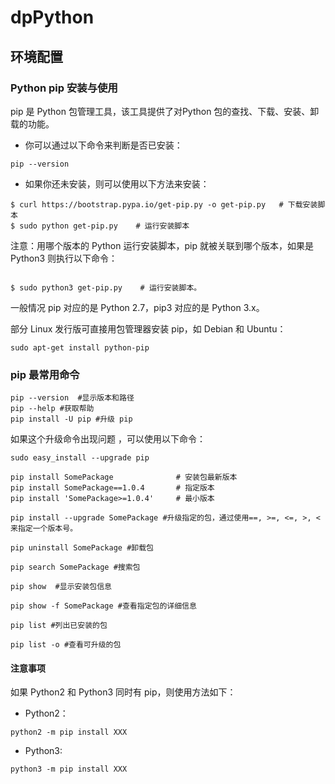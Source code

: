 # dpPython

## 环境配置

### Python pip 安装与使用


pip 是 Python 包管理工具，该工具提供了对Python 包的查找、下载、安装、卸载的功能。

+ 你可以通过以下命令来判断是否已安装：

`pip --version`

+ 如果你还未安装，则可以使用以下方法来安装：

```
$ curl https://bootstrap.pypa.io/get-pip.py -o get-pip.py   # 下载安装脚本
$ sudo python get-pip.py    # 运行安装脚本
```
注意：用哪个版本的 Python 运行安装脚本，pip 就被关联到哪个版本，如果是 Python3 则执行以下命令：

```

$ sudo python3 get-pip.py    # 运行安装脚本。
```
一般情况 pip 对应的是 Python 2.7，pip3 对应的是 Python 3.x。

部分 Linux 发行版可直接用包管理器安装 pip，如 Debian 和 Ubuntu：

```
sudo apt-get install python-pip
```

### pip 最常用命令

```
pip --version  #显示版本和路径
pip --help #获取帮助
pip install -U pip #升级 pip
```
如果这个升级命令出现问题 ，可以使用以下命令：

```
sudo easy_install --upgrade pip

pip install SomePackage              # 安装包最新版本
pip install SomePackage==1.0.4       # 指定版本
pip install 'SomePackage>=1.0.4'     # 最小版本

pip install --upgrade SomePackage #升级指定的包，通过使用==, >=, <=, >, < 来指定一个版本号。

pip uninstall SomePackage #卸载包

pip search SomePackage #搜索包

pip show  #显示安装包信息

pip show -f SomePackage #查看指定包的详细信息

pip list #列出已安装的包

pip list -o #查看可升级的包
```
#### 注意事项

如果 Python2 和 Python3 同时有 pip，则使用方法如下：

+ Python2：
```
python2 -m pip install XXX
```

+ Python3:
```
python3 -m pip install XXX
```
